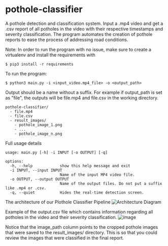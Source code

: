 # pothole-classifier
A pothole detection and classification system. Input a .mp4 video and get a .csv report of all potholes in the video with their respective timestamps and severity classification. The program automates the creation of pothole reports to ease the process of addressing road conditions.


Note: In order to run the program with no issue, make sure to create a virtualenv and install the requirements with 

`$ pip3 install -r requirements`

To run the program:

`$ python3 main.py -i <input_video.mp4_file> -o <output_path>`

Output should be a name without a suffix. For example if output_path is set as "file", the outputs will be file.mp4 and file.csv in the working directory.
```
pothole-classifier/
  - file.mp4
  - file.csv
  - result_images/
    - pothole_image_1.png
    - ...
    - pothole_image_n.png
```




Full usage details
```
usage: main.py [-h] -i INPUT [-o OUTPUT] [-q]

options:
  -h, --help            show this help message and exit
  -i INPUT, --input INPUT
                        Name of the input MP4 video file.
  -o OUTPUT, --output OUTPUT
                        Name of the output files. Do not put a suffix like .mp4 or .csv.
  -q, --quiet           Hides the real-time detection screen.
  ```

The architecture of our Plothole Classifier Pipeline
![Architecture Diagram](https://user-images.githubusercontent.com/48159946/213861748-0570330b-428e-4d0a-9c8e-6d44639102d2.png)

Example of the output.csv file which contains information regarding all potholes in the video and their severity classification.
![image](https://user-images.githubusercontent.com/48159946/213862004-b659335f-4726-4665-83bd-c78c23b264f9.png)

Notice that the image_path column points to the cropped pothole images that were saved to the result_images/ directory. This is so that you could review the images that were classified in the final report.
